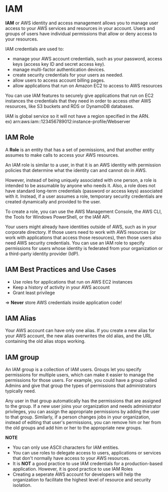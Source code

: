 # IAM
**IAM** or AWS identity and access management allows you to manage user access to your AWS services and resources in your account. Users and groups of users have individual permissions that allow or deny access to your resources.

IAM credentials are used to:
- manage your AWS account credentials, such as your password, access keys (access key ID and secret access key).
- manage multi-factor authentication devices.
- create security credentials for your users as needed.
- allow users to access account billing pages.
- allow applications that run on Amazon EC2 to access to AWS resources 

You can use IAM features to securely give applications that run on EC2 instances the credentials that they need in order to access other AWS resources, like S3 buckets and RDS or DynamoDB databases.

IAM is global service so it will not have a region specified in the ARN.  
ex) arn:aws:iam::123456789012:instance-profile/Webserver

## IAM Role
A **Role** is an entity that has a set of permissions, and that another entity assumes to make calls to access your AWS resources.

An IAM role is similar to a user, in that it is an AWS identity with permission policies that determine what the identity can and cannot do in AWS. 

However, instead of being uniquely associated with one person, a role is intended to be assumable by anyone who needs it. Also, a role does not have standard long-term credentials (password or access keys) associated with it. Instead, if a user assumes a role, temporary security credentials are created dynamically and provided to the user.

To create a role, you can use the AWS Management Console, the AWS CLI, the Tools for Windows PowerShell, or the IAM API.

Your users might already have identities outside of AWS, such as in your corporate directory. If those users need to work with AWS resources (or work with applications that access those resources), then those users also need AWS security credentials. You can use an IAM role to specify permissions for users whose identity is federated from your organization or a third-party identity provider (IdP).

## IAM Best Practices and Use Cases

- Use roles for applications that run on AWS EC2 instances  
- Keep a history of activity in your AWS account  
- Grant least privilege  

=> **Never** store AWS credentials inside application code!

## IAM Alias

Your AWS account can have only one alias. If you create a new alias for your AWS account, the new alias overwrites the old alias, and the URL containing the old alias stops working.

## IAM group
An IAM group is a collection of IAM users. Groups let you specify permissions for multiple users, which can make it easier to manage the permissions for those users. For example, you could have a group called Admins and give that group the types of permissions that administrators typically need. 

Any user in that group automatically has the permissions that are assigned to the group. If a new user joins your organization and needs administrator privileges, you can assign the appropriate permissions by adding the user to that group. Similarly, if a person changes jobs in your organization, instead of editing that user's permissions, you can remove him or her from the old groups and add him or her to the appropriate new groups.

**NOTE**  
- You can only use ASCII characters for IAM entities.  
- You can use roles to delegate access to users, applications or services that don't normally have access to your AWS resources. 
- It is **NOT** a good practice to use IAM credentials for a production-based application. However, it is good practice to use IAM Roles
- Creating a seperate AWS account for developers will help the organization to facilitate the highest level of resource and security isolation.